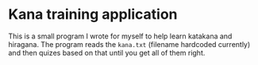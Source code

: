 # Kana training application

This is a small program I wrote for myself to help learn katakana and hiragana. The program reads the `kana.txt` (filename hardcoded currently) and then quizes based on that until you get all of them right.
